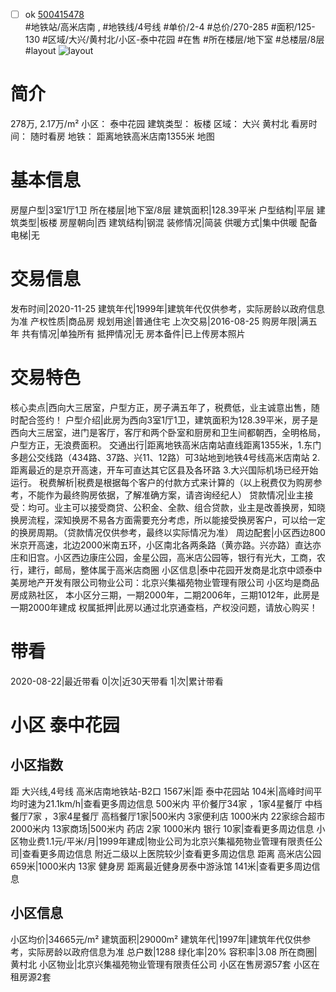 - [ ] ok [500415478](https://bj.5i5j.com/ershoufang/500415478.html)  
 #地铁站/高米店南 ,  #地铁线/4号线
#单价/2-4 #总价/270-285 #面积/125-130   #区域/大兴/黄村北/小区-泰中花园 #在售 #所在楼层/地下室 #总楼层/8层 #layout 
![layout](http://image2a.5i5j.com/scm/HOUSE_CUSTOMER/f58fc4052cc344d5a0f67da7a6ba632e.jpg_P5.jpg) 
# 简介 
 278万,  2.17万/m² 
小区： 泰中花园
建筑类型： 板楼
区域： 大兴 黄村北
看房时间： 随时看房
地铁： 距离地铁高米店南1355米 地图
# 基本信息 
 房屋户型|3室1厅1卫
所在楼层|地下室/8层
建筑面积|128.39平米
户型结构|平层
建筑类型|板楼
房屋朝向|西
建筑结构|钢混
装修情况|简装
供暖方式|集中供暖
配备电梯|无
# 交易信息 
 发布时间|2020-11-25
建筑年代|1999年|建筑年代仅供参考，实际房龄以政府信息为准
产权性质|商品房
规划用途|普通住宅
上次交易|2016-08-25
购房年限|满五年
共有情况|单独所有
抵押情况|无
房本备件|已上传房本照片
# 交易特色 
 核心卖点|西向大三居室，户型方正，房子满五年了，税费低，业主诚意出售，随时配合签约！
户型介绍|此房为西向3室1厅1卫，建筑面积为128.39平米，房子是西向大三居室，进门是客厅，客厅和两个卧室和厨房和卫生间都朝西，全明格局，户型方正，无浪费面积。
交通出行|距离地铁高米店南站直线距离1355米，1.东门多趟公交线路（434路、37路、兴11、12路）可3站地到地铁4号线高米店南站 2. 距离最近的是京开高速，开车可直达其它区县及各环路 3.大兴国际机场已经开始运行。
税费解析|税费是根据每个客户的付款方式来计算的（以上税费仅为购房参考，不能作为最终购房依据，了解准确方案，请咨询经纪人）
贷款情况|业主接受：均可。业主可以接受商贷、公积金、全款、组合贷款，业主是改善换房，知晓换房流程，深知换房不易各方面需要充分考虑，所以能接受换房客户，可以给一定的换房周期。（贷款情况仅供参考，最终以实际情况为准）
周边配套|小区西边800米京开高速，北边2000米南五环，小区南北各两条路（黄亦路。兴亦路）直达亦庄和旧宫。小区西边康庄公园，金星公园，高米店公园等，银行有光大，工商，农行，建行，邮局，整体属于高米店商圈
小区信息|泰中花园开发商是北京中颂泰中美房地产开发有限公司物业公司：北京兴集福苑物业管理有限公司 小区均是商品房成熟社区， 本小区分三期，一期2000年，二期2006年，三期1012年，此房是一期2000年建成
权属抵押|此房以通过北京通查档，产权没问题，请放心购买！
# 带看 
 2020-08-22|最近带看	 0|次|近30天带看	 1|次|累计带看
# 小区 泰中花园
## 小区指数 
 距 大兴线,4号线 高米店南地铁站-B2口 1567米|距 泰中花园站 104米|高峰时间平均时速为21.1km/h|查看更多周边信息
500米内 平价餐厅34家 ，1家4星餐厅
中档餐厅7家 ，3家4星餐厅
高档餐厅1家|500米内 3家便利店
1000米内 22家综合超市
2000米内 13家商场|500米内 药店 2家
1000米内 银行 10家|查看更多周边信息
小区物业费1.1元/平米/月|1999年建成|物业公司为北京兴集福苑物业管理有限责任公司|查看更多周边信息
附近二级以上医院较少|查看更多周边信息
距离 高米店公园 659米|1000米内 13家 健身房
距离最近健身房泰中游泳馆 141米|查看更多周边信息
## 小区信息 
 小区均价|34665元/m²
建筑面积|29000m²
建筑年代|1997年|建筑年代仅供参考，实际房龄以政府信息为准
总户数|1288
绿化率|20%
容积率|3.08
所在商圈|黄村北
小区物业|北京兴集福苑物业管理有限责任公司
小区在售房源57套
小区在租房源2套
